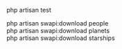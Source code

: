 php artisan test

<div>php artisan swapi:download people</div>
<div>php artisan swapi:download planets</div>
<div>php artisan swapi:download starships</div>
